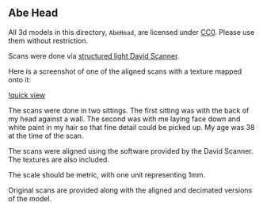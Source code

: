 Abe Head
---

All 3d models in this directory, `AbeHead`, are licensed under [CC0](https://creativecommons.org/publicdomain/zero/1.0/).  Please use them without restriction.

Scans were done via [structured light David Scanner](http://www8.hp.com/us/en/campaign/3Dscanner/overview.html).

Here is a screenshot of one of the aligned scans with a texture mapped onto it:

[!quick view](view.png)

The scans were done in two sittings.  The first sitting was with the back of my head against a wall.  The second was with me laying face down and white paint in my
hair so that fine detail could be picked up.  My age was 38 at the time of the scan.

The scans were aligned using the software provided by the David Scanner.  The textures are also included.

The scale should be metric, with one unit representing 1mm.

Original scans are provided along with the aligned and decimated versions of the model.
